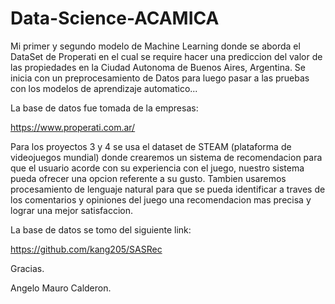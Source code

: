 # Data-Science-ACAMICA
Mi primer y segundo modelo de Machine Learning donde se aborda el DataSet de Properati en el cual se require hacer una prediccion del valor de las propiedades en la Ciudad Autonoma de Buenos Aires, Argentina. Se inicia con un preprocesamiento de Datos para luego pasar a las pruebas con los modelos de aprendizaje automatico...

La base de datos fue tomada de la empresas:

https://www.properati.com.ar/

Para los proyectos 3 y 4 se usa el dataset de STEAM (plataforma de videojuegos mundial) donde crearemos un sistema de recomendacion para que el usuario acorde con su experiencia con el juego, nuestro sistema pueda ofrecer una opcion referente a su gusto. Tambien usaremos procesamiento de lenguaje natural para que se pueda identificar a traves de los comentarios y opiniones del juego una recomendacion mas precisa y lograr una mejor satisfaccion.

La base de datos se tomo del siguiente link:

https://github.com/kang205/SASRec

Gracias.

Angelo Mauro Calderon.
